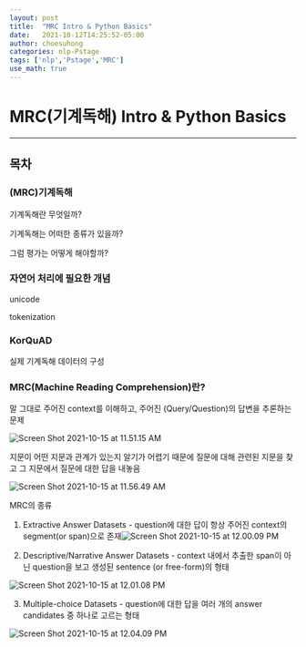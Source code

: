 ```yaml
---
layout: post
title:  "MRC Intro & Python Basics"
date:   2021-10-12T14:25:52-05:00
author: choesuhong
categories: nlp-Pstage
tags: ['nlp','Pstage','MRC']
use_math: true
---
```


# MRC(기계독해) Intro & Python Basics

---------------

## 목차

### (MRC)기계독해

기계독해란 무엇일까?

기계독해는 어떠한 종류가 있을까?

그럼 평가는 어떻게 해야할까?



### 자연어 처리에 필요한 개념

unicode

tokenization



### KorQuAD

실제 기계독해 데이터의 구성



### MRC(Machine Reading Comprehension)란?

말 그대로 주어진 context를 이해하고, 주어진 (Query/Question)의 답변을 추론하는 문제 

![Screen Shot 2021-10-15 at 11.51.15 AM](https://raw.githubusercontent.com/choesuhong/save-image-repo/image/uPic/Screen%20Shot%202021-10-15%20at%2011.51.15%20AM.png)



지문이 어떤 지문과 관계가 있는지 알기가 어렵기 때문에 질문에 대해 관련된 지문을 찾고 그 지문에서 질문에 대한 답을 내놓음

![Screen Shot 2021-10-15 at 11.56.49 AM](https://raw.githubusercontent.com/choesuhong/save-image-repo/image/uPic/Screen%20Shot%202021-10-15%20at%2011.56.49%20AM.png)



MRC의 종류

1. Extractive Answer Datasets - question에 대한 답이 항상 주어진 context의 segment(or span)으로 존재![Screen Shot 2021-10-15 at 12.00.09 PM](https://raw.githubusercontent.com/choesuhong/save-image-repo/image/uPic/Screen%20Shot%202021-10-15%20at%2012.00.09%20PM.png)



2. Descriptive/Narrative Answer Datasets - context 내에서 추출한 span이 아닌 question을 보고 생성된 sentence (or free-form)의 형태

![Screen Shot 2021-10-15 at 12.01.08 PM](https://raw.githubusercontent.com/choesuhong/save-image-repo/image/uPic/Screen%20Shot%202021-10-15%20at%2012.01.08%20PM.png)



3. Multiple-choice Datasets - question에 대한 답을 여러 개의 answer candidates 중 하나로 고르는 형태

![Screen Shot 2021-10-15 at 12.04.09 PM](https://raw.githubusercontent.com/choesuhong/save-image-repo/image/uPic/Screen%20Shot%202021-10-15%20at%2012.04.09%20PM.png)

